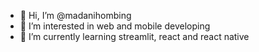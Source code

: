 - 👋 Hi, I’m @madanihombing
- 👀 I’m interested in web and mobile developing
- 🌱 I’m currently learning streamlit, react and react native
<!-- - 💞️ I’m looking to collaborate on ... -->
<!-- - 📫 How to reach me ... -->

<!---
madanihombing/madanihombing is a ✨ special ✨ repository because its `README.md` (this file) appears on your GitHub profile.
You can click the Preview link to take a look at your changes.
--->
